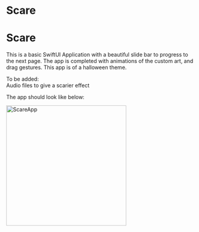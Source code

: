 # Scare
# Scare
This is a basic SwiftUI Application with a beautiful slide bar to progress to the next page.  The app is completed with animations of the custom art, and drag gestures.  This app is of a halloween theme.  

To be added:  
Audio files to give a scarier effect

The app should look like below:

<img width="320" alt="ScareApp" src="https://user-images.githubusercontent.com/87610332/166493100-7c4b0250-de09-474b-86b6-b18db5858fb5.png">
